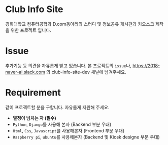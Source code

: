 # Club Info Site
경희대학교 컴퓨터공학과 D.com동아리의 스터디 및 정보공유 게시판과 키오스크 제작을 위한 프로젝트 입니다.  

# Issue
추가기능 등 의견을 자유롭게 받고 있습니다. 
본 프로젝트의 `issue`나, https://2018-naver-ai.slack.com 의 club-info-site-dev 채널에 남겨주세요.

# Requirement
같이 프로젝트할 분을 구합니다. 
자유롭게 지원해 주세요.

- **열정이 넘치는 자 (필수)**  
- `Python`, `Django`를 사용해 본자 (Backend 부분 우대) 
- `Html`, `Css`, `Javascript`를 사용해본자 (Frontend 부문 우대)  
- `Raspberry pi`, `ubuntu`를 사용해본자 (Backend 및 Kiosk designe 부문 우대)  
